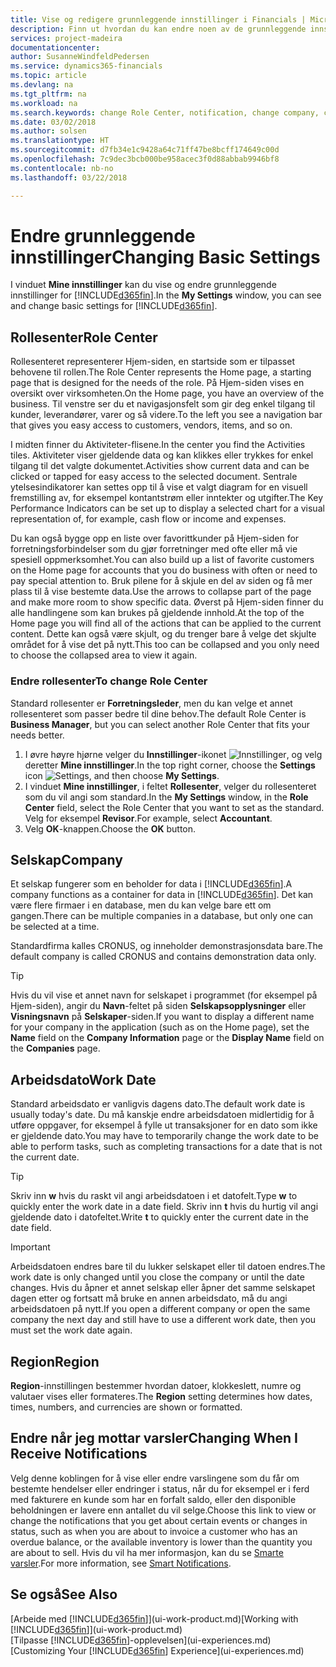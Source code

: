 ```yaml
---
title: Vise og redigere grunnleggende innstillinger i Financials | Microsoft-dokumentasjon
description: Finn ut hvordan du kan endre noen av de grunnleggende innstillingene i Financials, for eksempel rollesenteret, selskapet eller arbeidsdatoen.
services: project-madeira
documentationcenter: 
author: SusanneWindfeldPedersen
ms.service: dynamics365-financials
ms.topic: article
ms.devlang: na
ms.tgt_pltfrm: na
ms.workload: na
ms.search.keywords: change Role Center, notification, change company, change work date
ms.date: 03/02/2018
ms.author: solsen
ms.translationtype: HT
ms.sourcegitcommit: d7fb34e1c9428a64c71ff47be8bcff174649c00d
ms.openlocfilehash: 7c9dec3bcb000be958acec3f0d88abbab9946bf8
ms.contentlocale: nb-no
ms.lasthandoff: 03/22/2018

---
```

# <a name="changing-basic-settings"></a><span data-ttu-id="beb6d-103">Endre grunnleggende innstillinger</span><span class="sxs-lookup"><span data-stu-id="beb6d-103">Changing Basic Settings</span></span>
<span data-ttu-id="beb6d-104">I vinduet **Mine innstillinger** kan du vise og endre grunnleggende innstillinger for [!INCLUDE[d365fin](includes/d365fin_md.md)].</span><span class="sxs-lookup"><span data-stu-id="beb6d-104">In the **My Settings** window, you can see and change basic settings for [!INCLUDE[d365fin](includes/d365fin_md.md)].</span></span>  

## <a name="role-center"></a><span data-ttu-id="beb6d-105">Rollesenter</span><span class="sxs-lookup"><span data-stu-id="beb6d-105">Role Center</span></span>
<span data-ttu-id="beb6d-106">Rollesenteret representerer Hjem-siden, en startside som er tilpasset behovene til rollen.</span><span class="sxs-lookup"><span data-stu-id="beb6d-106">The Role Center represents the Home page, a starting page that is designed for the needs of the role.</span></span> <span data-ttu-id="beb6d-107">På Hjem-siden vises en oversikt over virksomheten.</span><span class="sxs-lookup"><span data-stu-id="beb6d-107">On the Home page, you have an overview of the business.</span></span> <span data-ttu-id="beb6d-108">Til venstre ser du et navigasjonsfelt som gir deg enkel tilgang til kunder, leverandører, varer og så videre.</span><span class="sxs-lookup"><span data-stu-id="beb6d-108">To the left you see a navigation bar that gives you easy access to customers, vendors, items, and so on.</span></span>

<span data-ttu-id="beb6d-109">I midten finner du Aktiviteter-flisene.</span><span class="sxs-lookup"><span data-stu-id="beb6d-109">In the center you find the Activities tiles.</span></span> <span data-ttu-id="beb6d-110">Aktiviteter viser gjeldende data og kan klikkes eller trykkes for enkel tilgang til det valgte dokumentet.</span><span class="sxs-lookup"><span data-stu-id="beb6d-110">Activities show current data and can be clicked or tapped for easy access to the selected document.</span></span> <span data-ttu-id="beb6d-111">Sentrale ytelsesindikatorer kan settes opp til å vise et valgt diagram for en visuell fremstilling av, for eksempel kontantstrøm eller inntekter og utgifter.</span><span class="sxs-lookup"><span data-stu-id="beb6d-111">The Key Performance Indicators can be set up to display a selected chart for a visual representation of, for example, cash flow or income and expenses.</span></span>

<span data-ttu-id="beb6d-112">Du kan også bygge opp en liste over favorittkunder på Hjem-siden for forretningsforbindelser som du gjør forretninger med ofte eller må vie spesiell oppmerksomhet.</span><span class="sxs-lookup"><span data-stu-id="beb6d-112">You can also build up a list of favorite customers on the Home page for accounts that you do business with often or need to pay special attention to.</span></span> <span data-ttu-id="beb6d-113">Bruk pilene for å skjule en del av siden og få mer plass til å vise bestemte data.</span><span class="sxs-lookup"><span data-stu-id="beb6d-113">Use the arrows to collapse part of the page and make more room to show specific data.</span></span> <span data-ttu-id="beb6d-114">Øverst på Hjem-siden finner du alle handlingene som kan brukes på gjeldende innhold.</span><span class="sxs-lookup"><span data-stu-id="beb6d-114">At the top of the Home page you will find all of the actions that can be applied to the current content.</span></span> <span data-ttu-id="beb6d-115">Dette kan også være skjult, og du trenger bare å velge det skjulte området for å vise det på nytt.</span><span class="sxs-lookup"><span data-stu-id="beb6d-115">This too can be collapsed and you only need to choose the collapsed area to view it again.</span></span>

### <a name="to-change-role-center"></a><span data-ttu-id="beb6d-116">Endre rollesenter</span><span class="sxs-lookup"><span data-stu-id="beb6d-116">To change Role Center</span></span>
<span data-ttu-id="beb6d-117">Standard rollesenter er **Forretningsleder**, men du kan velge et annet rollesenteret som passer bedre til dine behov.</span><span class="sxs-lookup"><span data-stu-id="beb6d-117">The default Role Center is **Business Manager**, but you can select another Role Center that fits your needs better.</span></span>
1. <span data-ttu-id="beb6d-118">I øvre høyre hjørne velger du **Innstillinger**-ikonet ![Innstillinger](media/ui-experience/settings_icon_small.png "Innstillinger-ikonet for rollesenter"), og velg deretter **Mine innstillinger**.</span><span class="sxs-lookup"><span data-stu-id="beb6d-118">In the top right corner, choose the **Settings** icon ![Settings](media/ui-experience/settings_icon_small.png "Settings icon for role center"), and then choose **My Settings**.</span></span>
2. <span data-ttu-id="beb6d-119">I vinduet **Mine innstillinger**, i feltet **Rollesenter**, velger du rollesenteret som du vil angi som standard.</span><span class="sxs-lookup"><span data-stu-id="beb6d-119">In the **My Settings** window, in the **Role Center** field, select the Role Center that you want to set as the standard.</span></span> <span data-ttu-id="beb6d-120">Velg for eksempel **Revisor**.</span><span class="sxs-lookup"><span data-stu-id="beb6d-120">For example, select **Accountant**.</span></span>
3. <span data-ttu-id="beb6d-121">Velg **OK**-knappen.</span><span class="sxs-lookup"><span data-stu-id="beb6d-121">Choose the **OK** button.</span></span>

## <a name="company"></a><span data-ttu-id="beb6d-122">Selskap</span><span class="sxs-lookup"><span data-stu-id="beb6d-122">Company</span></span>
<span data-ttu-id="beb6d-123">Et selskap fungerer som en beholder for data i [!INCLUDE[d365fin](includes/d365fin_md.md)].</span><span class="sxs-lookup"><span data-stu-id="beb6d-123">A company functions as a container for data in [!INCLUDE[d365fin](includes/d365fin_md.md)].</span></span> <span data-ttu-id="beb6d-124">Det kan være flere firmaer i en database, men du kan velge bare ett om gangen.</span><span class="sxs-lookup"><span data-stu-id="beb6d-124">There can be multiple companies in a database, but only one can be selected at a time.</span></span>

<span data-ttu-id="beb6d-125">Standardfirma kalles CRONUS, og inneholder demonstrasjonsdata bare.</span><span class="sxs-lookup"><span data-stu-id="beb6d-125">The default company is called CRONUS and contains demonstration data only.</span></span>

> [!TIP]  
>   <span data-ttu-id="beb6d-126">Hvis du vil vise et annet navn for selskapet i programmet (for eksempel på Hjem-siden), angir du **Navn**-feltet på siden **Selskapsopplysninger** eller **Visningsnavn** på **Selskaper**-siden.</span><span class="sxs-lookup"><span data-stu-id="beb6d-126">If you want to display a different name for your company in the application (such as on the Home page), set the **Name** field on the **Company Information** page or the **Display Name** field on the **Companies** page.</span></span>  

## <a name="work-date"></a><span data-ttu-id="beb6d-127">Arbeidsdato</span><span class="sxs-lookup"><span data-stu-id="beb6d-127">Work Date</span></span>
<span data-ttu-id="beb6d-128">Standard arbeidsdato er vanligvis dagens dato.</span><span class="sxs-lookup"><span data-stu-id="beb6d-128">The default work date is usually today's date.</span></span> <span data-ttu-id="beb6d-129">Du må kanskje endre arbeidsdatoen midlertidig for å utføre oppgaver, for eksempel å fylle ut transaksjoner for en dato som ikke er gjeldende dato.</span><span class="sxs-lookup"><span data-stu-id="beb6d-129">You may have to temporarily change the work date to be able to perform tasks, such as completing transactions for a date that is not the current date.</span></span>

> [!TIP]  
>   <span data-ttu-id="beb6d-130">Skriv inn **w** hvis du raskt vil angi arbeidsdatoen i et datofelt.</span><span class="sxs-lookup"><span data-stu-id="beb6d-130">Type **w** to quickly enter the work date in a date field.</span></span> <span data-ttu-id="beb6d-131">Skriv inn **t** hvis du hurtig vil angi gjeldende dato i datofeltet.</span><span class="sxs-lookup"><span data-stu-id="beb6d-131">Write **t** to quickly enter the current date in the date field.</span></span>

> [!IMPORTANT]  
>   <span data-ttu-id="beb6d-132">Arbeidsdatoen endres bare til du lukker selskapet eller til datoen endres.</span><span class="sxs-lookup"><span data-stu-id="beb6d-132">The work date is only changed until you close the company or until the date changes.</span></span> <span data-ttu-id="beb6d-133">Hvis du åpner et annet selskap eller åpner det samme selskapet dagen etter og fortsatt må bruke en annen arbeidsdato, må du angi arbeidsdatoen på nytt.</span><span class="sxs-lookup"><span data-stu-id="beb6d-133">If you open a different company or open the same company the next day and still have to use a different work date, then you must set the work date again.</span></span>

## <a name="region"></a><span data-ttu-id="beb6d-134">Region</span><span class="sxs-lookup"><span data-stu-id="beb6d-134">Region</span></span>
<span data-ttu-id="beb6d-135">**Region**-innstillingen bestemmer hvordan datoer, klokkeslett, numre og valutaer vises eller formateres.</span><span class="sxs-lookup"><span data-stu-id="beb6d-135">The **Region** setting determines how dates, times, numbers, and currencies are shown or formatted.</span></span>   

## <a name="changing-when-i-receive-notifications"></a><span data-ttu-id="beb6d-136">Endre når jeg mottar varsler</span><span class="sxs-lookup"><span data-stu-id="beb6d-136">Changing When I Receive Notifications</span></span>
<span data-ttu-id="beb6d-137">Velg denne koblingen for å vise eller endre varslingene som du får om bestemte hendelser eller endringer i status, når du for eksempel er i ferd med fakturere en kunde som har en forfalt saldo, eller den disponible beholdningen er lavere enn antallet du vil selge.</span><span class="sxs-lookup"><span data-stu-id="beb6d-137">Choose this link to view or change the notifications that you get about certain events or changes in status, such as when you are about to invoice a customer who has an overdue balance, or the available inventory is lower than the quantity you are about to sell.</span></span> <span data-ttu-id="beb6d-138">Hvis du vil ha mer informasjon, kan du se [Smarte varsler](ui-smart-notifications.md).</span><span class="sxs-lookup"><span data-stu-id="beb6d-138">For more information, see [Smart Notifications](ui-smart-notifications.md).</span></span>

## <a name="see-also"></a><span data-ttu-id="beb6d-139">Se også</span><span class="sxs-lookup"><span data-stu-id="beb6d-139">See Also</span></span>
<span data-ttu-id="beb6d-140">[Arbeide med [!INCLUDE[d365fin](includes/d365fin_md.md)]](ui-work-product.md)</span><span class="sxs-lookup"><span data-stu-id="beb6d-140">[Working with [!INCLUDE[d365fin](includes/d365fin_md.md)]](ui-work-product.md)</span></span>  
<span data-ttu-id="beb6d-141">[Tilpasse [!INCLUDE[d365fin](includes/d365fin_md.md)]-opplevelsen](ui-experiences.md)</span><span class="sxs-lookup"><span data-stu-id="beb6d-141">[Customizing Your [!INCLUDE[d365fin](includes/d365fin_md.md)] Experience](ui-experiences.md)</span></span>  

